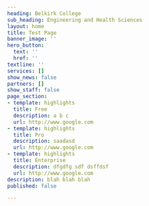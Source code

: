 ```yaml
---
heading: Belkirk College
sub_heading: Engineering and Health Sciences
layout: home
title: Test Page
banner_image: ''
hero_button:
  text: ''
  href: ''
textline: ''
services: []
show_news: false
partners: []
show_staff: false
page_section:
- template: highlights
  title: Free
  description: a b c
  url: http://www.google.com
- template: highlights
  title: Pro
  description: saadasd
  url: http://www.google.com
- template: highlights
  title: Enterprise
  description: dfgdfg sdf dsffdsf
  url: http://www.google.com
description: blah blah blah
published: false

---
```

